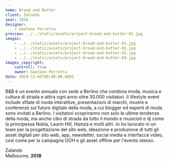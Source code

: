 ```yaml
---
name: Bread and Butter
client: Zalando
year: 2018
designer:
    - Gaetano Perretta
preview: ../../static/assets/project-bread-and-butter-01.jpg
images:
    - ../../static/assets/project-bread-and-butter-01.jpg
    - ../../static/assets/project-bread-and-butter-02.jpg
    - ../../static/assets/project-bread-and-butter-03.jpg
    - ../../static/assets/project-bread-and-butter-04.jpg
images_copyright:
    controll: true
    owner: Gaetano Perretta
date: 2019-12-05T00:00:00.000Z
---
```


B&B è un evento annuale con sede a Berlino che combina moda, musica e cultura di strada e attira ogni anno oltre 30.000 visitatori. Il lifestyle event include sfilate di moda interattive, presentazioni di marchi, mostre e conferenze sul futuro digitale della moda, a cui blogger ed esperti di moda sono invitati a Berlino. I visitatori scopriranno non solo le ultime tendenze della moda, ma anche cibo di strada da tutto il mondo e musicisti e dj come la principessa Nokia, Laurin Hill, Hamza e molti altri. Io ho lavorato in un team per la progettazione del sito web, ideazione e produzione di tutti gli asset digitali per sito web, app, newsletter, social media e interfacce video, così come per la campagna OOH e gli asset offline per l'evento stesso.

Zalando  
Melbourne, **2018**
